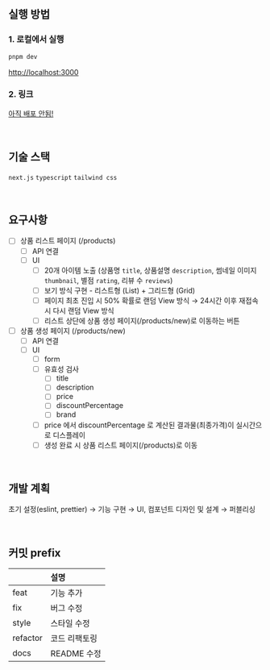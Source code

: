 ## 실행 방법

### 1. 로컬에서 실행

```bash
pnpm dev
```

[http://localhost:3000](http://localhost:3000)

### 2. 링크

[아직 배포 안됨!]()

<br/>

## 기술 스택

`next.js` `typescript` `tailwind css`

<br/>

## 요구사항

- [ ] 상품 리스트 페이지 (/products)
  - [ ] API 연결
  - [ ] UI
    - [ ] 20개 아이템 노출 (상품명 `title`, 상품설명 `description`, 썸네일 이미지 `thumbnail`, 별점 `rating`, 리뷰 수 `reviews`)
    - [ ] 보기 방식 구현 - 리스트형 (List) + 그리드형 (Grid)
    - [ ] 페이지 최초 진입 시 50% 확률로 랜덤 View 방식 → 24시간 이후 재접속 시 다시 랜덤 View 방식
    - [ ] 리스트 상단에 상품 생성 페이지(/products/new)로 이동하는 버튼
- [ ] 상품 생성 페이지 (/products/new)
  - [ ] API 연결
  - [ ] UI
    - [ ] form
    - [ ] 유효성 검사
      - [ ] title
      - [ ] description
      - [ ] price
      - [ ] discountPercentage
      - [ ] brand
    - [ ] price 에서 discountPercentage 로 계산된 결과물(최종가격)이 실시간으로 디스플레이
    - [ ] 생성 완료 시 상품 리스트 페이지(/products)로 이동

<br/>

## 개발 계획

초기 설정(eslint, prettier)
→ 기능 구현
→ UI, 컴포넌트 디자인 및 설계
→ 퍼블리싱

<br/>

## 커밋 prefix

|          | 설명          |
| :------- | :------------ |
| feat     | 기능 추가     |
| fix      | 버그 수정     |
| style    | 스타일 수정   |
| refactor | 코드 리팩토링 |
| docs     | README 수정   |
